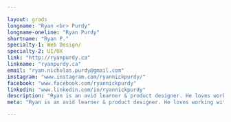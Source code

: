 ```yaml
---

layout: grads
longname: "Ryan <br> Purdy"
longname-oneline: "Ryan Purdy"
shortname: "Ryan P."
specialty-1: Web Design/
specialty-2: UI/UX
link: "http://ryanpurdy.ca"
linkname: "ryanpurdy.ca"
email: "ryan.nicholas.purdy@gmail.com"
instagram: "www.instagram.com/ryannickpurdy/"
facebook: "www.facebook.com/ryannickpurdy"
linkedin: "www.linkedin.com/in/ryannickpurdy"
description: "Ryan is an avid learner & product designer. He loves working with startups & has had the privilege of helping talented teams ship over half a dozen mobile & web apps to 300,000+ users during his short career."
meta: "Ryan is an avid learner & product designer. He loves working with startups & has had the privilege of helping talented teams ship over half a dozen mobile & web apps to 300,000+ users during his short career."

---
```

